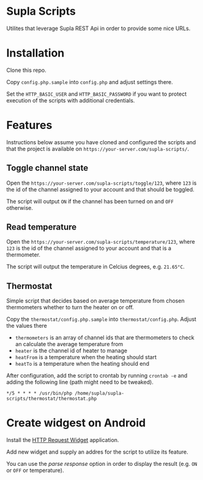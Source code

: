 # Supla Scripts

Utilites that leverage Supla REST Api in order to provide some nice URLs.

# Installation

Clone this repo.

Copy `config.php.sample` into `config.php` and adjust settings there.

Set the `HTTP_BASIC_USER` and `HTTP_BASIC_PASSWORD` if you want to protect
execution of the scripts with additional credentials.

# Features

Instructions below assume you have cloned and configured the scripts and that
the project is available on `https://your-server.com/supla-scripts/`.

## Toggle channel state

Open the `https://your-server.com/supla-scripts/toggle/123`, where `123` is
the id of the channel assigned to your account and that should be toggled.

The script will output `ON` if the channel has been turned on and `OFF` otherwise.

## Read temperature

Open the `https://your-server.com/supla-scripts/temperature/123`, where `123` is
the id of the channel assigned to your account and that is a thermometer.

The script will output the temperature in Celcius degrees, e.g. `21.65°C`.

## Thermostat

Simple script that decides based on average temperature from chosen
thermometers whether to turn the heater on or off.

Copy the `thermostat/config.php.sample` into `thermostat/config.php`.
Adjust the values there

* `thermometers` is an array of channel ids that are thermometers to check an
  calculate the average temperature from
* `heater` is the channel id of heater to manage
* `heatFrom` is a temperature when the heating should start
* `heatTo` is a temperature when the heating should end

After configuration, add the script to crontab by running `crontab -e` and adding
the following line (path might need to be tweaked).

```
*/5 * * * * /usr/bin/php /home/supla/supla-scripts/thermostat/thermostat.php
```

# Create widgest on Android

Install the [HTTP Request Widget](https://play.google.com/store/apps/details?id=com.idlegandalf.httprequestwidget)
application.

Add new widget and supply an addres for the script to utilize its feature.

You can use the *parse response* option in order to display the result
(e.g. `ON` or `OFF` or temperature).
